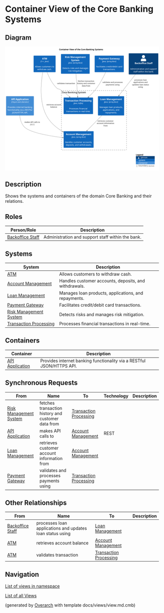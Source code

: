 # Container View of the Core Banking Systems

## Diagram
![Container View of the Core Banking Systems](../../mybank/core-banking/container-view.png)

## Description
Shows the systems and containers of the domain Core Banking and their relations.

## Roles
| Person/Role | Description |
|---|---|
| [Backoffice Staff](../../mybank/core-banking/backoffice-staff.md)| Administration and support staff within the bank. |

## Systems
| System | Description |
|---|---|
| [ATM](../../mybank/customer-channels/atm.md)| Allows customers to withdraw cash. |
| [Account Management](../../mybank/core-banking/account-management-system.md)| Handles customer accounts, deposits, and withdrawals. |
| [Loan Management](../../mybank/core-banking/loan-management-system.md)| Manages loan products, applications, and repayments. |
| [Payment Gateway](../../mybank/payment/payment-gateway-system.md)| Facilitates credit/debit card transactions. |
| [Risk Management System](../../mybank/compliance/risk-management-system.md)| Detects risks and manages risk mitigation. |
| [Transaction Processing](../../mybank/core-banking/transaction-processing-system.md)| Processes financial transactions in real-time. |

## Containers
| Container | Description |
|---|---|
| [API Application](../../mybank/digital-banking/internet-banking-system/api-application.md)| Provides internet banking functionality via a RESTful JSON/HTTPS API. |

## Synchronous Requests
| From | Name | To | Technology | Description |
|---|---|---|---|---|
| [Risk Management System](../../mybank/compliance/risk-management-system.md) | fetches transaction history and customer data from | [Transaction Processing](../../mybank/core-banking/transaction-processing-system.md) |  |  |
| [API Application](../../mybank/digital-banking/internet-banking-system/api-application.md) | makes API calls to | [Account Management](../../mybank/core-banking/account-management-system.md) | REST |  |
| [Loan Management](../../mybank/core-banking/loan-management-system.md) | retrieves customer account information from | [Account Management](../../mybank/core-banking/account-management-system.md) |  |  |
| [Payment Gateway](../../mybank/payment/payment-gateway-system.md) | validates and processes payments using | [Transaction Processing](../../mybank/core-banking/transaction-processing-system.md) |  |  |

## Other Relationships
| From | Name | To | Description |
|---|---|---|---|
| [Backoffice Staff](../../mybank/core-banking/backoffice-staff.md) | processes loan applications and updates loan status using | [Loan Management](../../mybank/core-banking/loan-management-system.md) |  |
| [ATM](../../mybank/customer-channels/atm.md) | retrieves account balance | [Account Management](../../mybank/core-banking/account-management-system.md) |  |
| [ATM](../../mybank/customer-channels/atm.md) | validates transaction | [Transaction Processing](../../mybank/core-banking/transaction-processing-system.md) |  |

## Navigation
[List of views in namespace](./views-in-namespace.md)

[List of all Views](../../views.md)


(generated by [Overarch](https://github.com/soulspace-org/overarch) with template docs/views/view.md.cmb)

